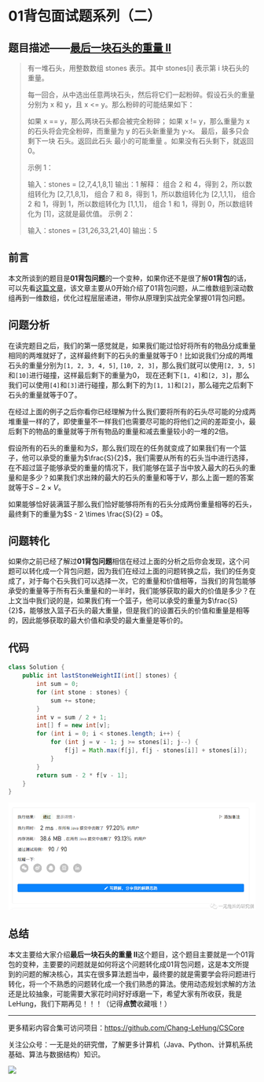 # 01背包面试题系列（二）

## 题目描述——[最后一块石头的重量 II](https://leetcode.cn/problems/last-stone-weight-ii/)

> 有一堆石头，用整数数组 stones 表示。其中 stones[i] 表示第 i 块石头的重量。
>
> 每一回合，从中选出任意两块石头，然后将它们一起粉碎。假设石头的重量分别为 x 和 y，且 x <= y。那么粉碎的可能结果如下：
>
> 如果 x == y，那么两块石头都会被完全粉碎；
> 如果 x != y，那么重量为 x 的石头将会完全粉碎，而重量为 y 的石头新重量为 y-x。
> 最后，最多只会剩下一块 石头。返回此石头 最小的可能重量 。如果没有石头剩下，就返回 0。
>
> 示例 1：
>
> 输入：stones = [2,7,4,1,8,1]
> 输出：1
> 解释：
> 组合 2 和 4，得到 2，所以数组转化为 [2,7,1,8,1]，
> 组合 7 和 8，得到 1，所以数组转化为 [2,1,1,1]，
> 组合 2 和 1，得到 1，所以数组转化为 [1,1,1]，
> 组合 1 和 1，得到 0，所以数组转化为 [1]，这就是最优值。
> 示例 2：
>
> 输入：stones = [31,26,33,21,40]
> 输出：5

## 前言

本文所谈到的题目是**01背包问题**的一个变种，如果你还不是很了解**01背包**的话，可以先看[这篇文章](https://mp.weixin.qq.com/s?__biz=Mzg3ODgyNDgwNg==&mid=2247484416&idx=1&sn=d8aa70bc642c94a127ea67409808980f&chksm=cf0c9809f87b111f2fb092adba83da7e5463a8f5eaa92914ddb975065428a1a80a7d6bc53f3a&token=883596793&lang=zh_CN#rd)，该文章主要从0开始介绍了01背包问题，从二维数组到滚动数组再到一维数组，优化过程层层递进，带你从原理到实战完全掌握01背包问题。

## 问题分析

在读完题目之后，我们的第一感觉就是，如果我们能过恰好将所有的物品分成重量相同的两堆就好了，这样最终剩下的石头的重量就等于0！比如说我们分成的两堆石头的重量分别为`[1, 2, 3, 4, 5]`, `[10, 2, 3]`，那么我们就可以使用`[2, 3, 5]`和`[10]`进行碰撞，这样最后剩下的重量为0， 现在还剩下`[1, 4]`和`[2, 3]`，那么我们可以使用`[4]`和`[3]`进行碰撞，那么剩下的为`[1, 1]`和`[2]`，那么碰完之后剩下石头的重量就等于0了。

在经过上面的例子之后你看你已经理解为什么我们要将所有的石头尽可能的分成两堆重量一样的了，即使重量不一样我们也需要尽可能的将他们之间的差距变小，最后剩下的物品的重量就等于所有物品的重量和减去重量较小的一堆的2倍。

假设所有的石头的重量和为$S$，那么我们现在的任务就变成了如果我们有一个篮子，他可以承受的重量为$\frac{S}{2}$，我们需要从所有的石头当中进行选择，在不超过篮子能够承受的重量的情况下，我们能够在篮子当中放入最大的石头的重量和是多少？如果我们求出辣的最大的石头的重量和等于$V$，那么上面一题的答案就等于$S - 2\times V$。

如果能够恰好装满篮子那么我们恰好能够将所有的石头分成两份重量相等的石头，最终剩下的重量为$S - 2 \times \frac{S}{2} = 0$。

## 问题转化

如果你之前已经了解过**01背包问题**相信在经过上面的分析之后你会发现，这个问题可以转化成一个背包问题，因为我们在经过上面的问题转换之后，我们的任务变成了，对于每个石头我们可以选择一次，它的重量和价值相等，当我们的背包能够承受的重量等于所有石头重量和的一半时，我们能够获取的最大的价值是多少？在上文当中我们说的是，如果我们有一个篮子，他可以承受的重量为$\frac{S}{2}$，能够放入篮子石头的最大重量，但是我们的设置石头的价值和重量是相等的，因此能够获取的最大价值和承受的最大重量是等价的。

## 代码

```java
class Solution {
    public int lastStoneWeightII(int[] stones) {
        int sum = 0;
        for (int stone : stones) {
            sum += stone;
        }
        int v = sum / 2 + 1;
        int[] f = new int[v];
        for (int i = 0; i < stones.length; i++) {
            for (int j = v - 1; j >= stones[i]; j--) {
                f[j] = Math.max(f[j], f[j - stones[i]] + stones[i]);
            }
        }
        return sum - 2 * f[v - 1];
    }
}
```

<img src="../images/dsal/dp/01-dp37.png" alt="01-dp36" style="zoom:80%;" />

## 总结

本文主要给大家介绍**最后一块石头的重量 II**这个题目，这个题目主要就是一个01背包的变种，主要要的问题就是如何将这个问题转化成01背包问题，这是本文所提到的问题的解决核心，其实在很多算法题当中，最终要的就是需要学会将问题进行转化，将一个不熟悉的问题转化成一个我们熟悉的算法。使用动态规划求解的方法还是比较抽象，可能需要大家花时间好好琢磨一下，希望大家有所收获，我是LeHung，我们下期再见！！！（记得**点赞**收藏哦！）

---

更多精彩内容合集可访问项目：<https://github.com/Chang-LeHung/CSCore>

关注公众号：一无是处的研究僧，了解更多计算机（Java、Python、计算机系统基础、算法与数据结构）知识。

![](https://img2022.cnblogs.com/blog/2519003/202207/2519003-20220703200459566-1837431658.jpg)

